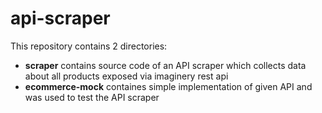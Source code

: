 # api-scraper

This repository contains 2 directories:
* **scraper** contains source code of an API scraper which collects data about all products exposed via imaginery rest api
* **ecommerce-mock** containes simple implementation of given API and was used to test the API scraper
